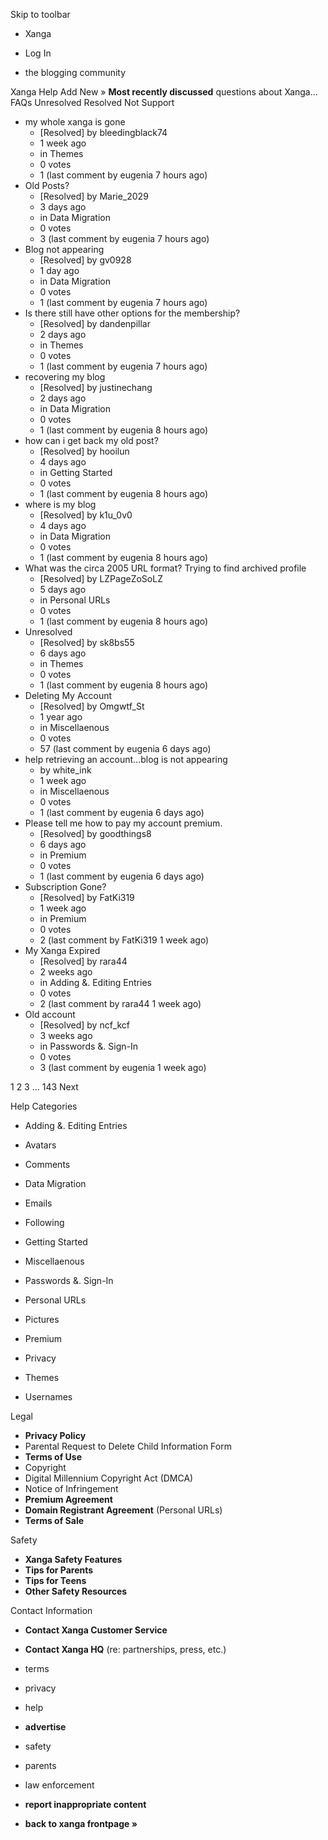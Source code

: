 Skip to toolbar

*   Xanga

*   Log In

*   the blogging community

Xanga Help Add New » **Most recently discussed** questions about Xanga… FAQs Unresolved Resolved Not Support

*   my whole xanga is gone
    *   \[Resolved\] by bleedingblack74
    *   1 week ago
    *   in Themes
    *   0 votes
    *   1 (last comment by eugenia 7 hours ago)
*   Old Posts?
    *   \[Resolved\] by Marie\_2029
    *   3 days ago
    *   in Data Migration
    *   0 votes
    *   3 (last comment by eugenia 7 hours ago)
*   Blog not appearing
    *   \[Resolved\] by gv0928
    *   1 day ago
    *   in Data Migration
    *   0 votes
    *   1 (last comment by eugenia 7 hours ago)
*   Is there still have other options for the membership?
    *   \[Resolved\] by dandenpillar
    *   2 days ago
    *   in Themes
    *   0 votes
    *   1 (last comment by eugenia 7 hours ago)
*   recovering my blog
    *   \[Resolved\] by justinechang
    *   2 days ago
    *   in Data Migration
    *   0 votes
    *   1 (last comment by eugenia 8 hours ago)
*   how can i get back my old post?
    *   \[Resolved\] by hooilun
    *   4 days ago
    *   in Getting Started
    *   0 votes
    *   1 (last comment by eugenia 8 hours ago)
*   where is my blog
    *   \[Resolved\] by k1u\_0v0
    *   4 days ago
    *   in Data Migration
    *   0 votes
    *   1 (last comment by eugenia 8 hours ago)
*   What was the circa 2005 URL format? Trying to find archived profile
    *   \[Resolved\] by LZPageZoSoLZ
    *   5 days ago
    *   in Personal URLs
    *   0 votes
    *   1 (last comment by eugenia 8 hours ago)
*   Unresolved
    *   \[Resolved\] by sk8bs55
    *   6 days ago
    *   in Themes
    *   0 votes
    *   1 (last comment by eugenia 8 hours ago)
*   Deleting My Account
    *   \[Resolved\] by Omgwtf\_St
    *   1 year ago
    *   in Miscellaenous
    *   0 votes
    *   57 (last comment by eugenia 6 days ago)
*   help retrieving an account...blog is not appearing
    *   by white\_ink
    *   1 week ago
    *   in Miscellaenous
    *   0 votes
    *   1 (last comment by eugenia 6 days ago)
*   Please tell me how to pay my account premium.
    *   \[Resolved\] by goodthings8
    *   6 days ago
    *   in Premium
    *   0 votes
    *   1 (last comment by eugenia 6 days ago)
*   Subscription Gone?
    *   \[Resolved\] by FatKi319
    *   1 week ago
    *   in Premium
    *   0 votes
    *   2 (last comment by FatKi319 1 week ago)
*   My Xanga Expired
    *   \[Resolved\] by rara44
    *   2 weeks ago
    *   in Adding &. Editing Entries
    *   0 votes
    *   2 (last comment by rara44 1 week ago)
*   Old account
    *   \[Resolved\] by ncf\_kcf
    *   3 weeks ago
    *   in Passwords &. Sign-In
    *   0 votes
    *   3 (last comment by eugenia 1 week ago)

1 2 3 ... 143 Next

Help Categories

*   Adding &. Editing Entries
*   Avatars
*   Comments
*   Data Migration
*   Emails
*   Following
*   Getting Started
*   Miscellaenous

*   Passwords &. Sign-In
*   Personal URLs
*   Pictures
*   Premium
*   Privacy
*   Themes
*   Usernames

Legal

*   **Privacy Policy**
*   Parental Request to Delete Child Information Form
*   **Terms of Use**
*   Copyright
*   Digital Millennium Copyright Act (DMCA)
*   Notice of Infringement
*   **Premium Agreement**
*   **Domain Registrant Agreement** (Personal URLs)
*   **Terms of Sale**

Safety

*   **Xanga Safety Features**
*   **Tips for Parents**
*   **Tips for Teens**
*   **Other Safety Resources**

Contact Information

*   **Contact Xanga Customer Service**
*   **Contact Xanga HQ** (re: partnerships, press, etc.)

*   terms
*   privacy
*   help
*   **advertise**

*   safety
*   parents
*   law enforcement
*   **report inappropriate content**

*   **back to xanga frontpage »**
